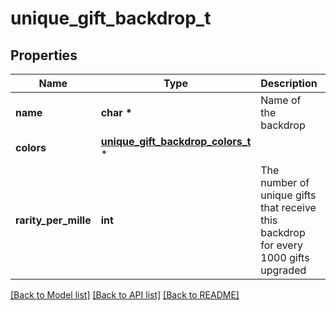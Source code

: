 # unique_gift_backdrop_t

## Properties
Name | Type | Description | Notes
------------ | ------------- | ------------- | -------------
**name** | **char \*** | Name of the backdrop | 
**colors** | [**unique_gift_backdrop_colors_t**](unique_gift_backdrop_colors.md) \* |  | 
**rarity_per_mille** | **int** | The number of unique gifts that receive this backdrop for every 1000 gifts upgraded | 

[[Back to Model list]](../README.md#documentation-for-models) [[Back to API list]](../README.md#documentation-for-api-endpoints) [[Back to README]](../README.md)


